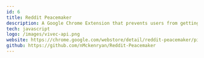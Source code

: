 ```yaml
---
id: 6
title: Reddit Peacemaker
description: A Google Chrome Extension that prevents users from getting in pointless arguments with the denizens of Reddit
tech: javascript
logo: /images/vivec-api.png
website: https://chrome.google.com/webstore/detail/reddit-peacemaker/piopibnnjghpenhhegklpdgmccminaen?hl=en-GB&authuser=0
github: https://github.com/nMckenryan/Reddit-Peacemaker
---
```


